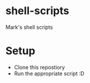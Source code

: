 # shell-scripts
Mark's shell scripts

# Setup
* Clone this repostiory
* Run the appropriate script :D
